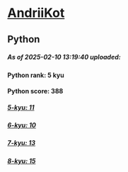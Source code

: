 # [AndriiKot](https://www.codewars.com/users/AndriiKot) 
## Python

##### As of 2025-02-10 13:19:40 uploaded:

#### Python rank: 5 kyu

#### Python score: 388

##### [5-kyu: 11](https://github.com/AndriiKot/Python__CodeWars/tree/main/kyu-5)

##### [6-kyu: 10](https://github.com/AndriiKot/Python__CodeWars/tree/main/kyu-6)

##### [7-kyu: 13](https://github.com/AndriiKot/Python__CodeWars/tree/main/kyu-7)

##### [8-kyu: 15](https://github.com/AndriiKot/Python__CodeWars/tree/main/kyu-8)

